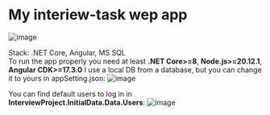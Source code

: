 # My interiew-task wep app 

![image](https://github.com/Z1pakk/InterviewProject/assets/29784457/2276bffa-bd1d-4000-b5f3-b538a9606103)

Stack: .NET Core, Angular, MS SQL<br />
To run the app properly you need at least **.NET Core>=8**, **Node.js>=20.12.1**, **Angular CDK>=17.3.0**
I use a local DB from a database, but you can change it to yours in appSetting.json:
![image](https://github.com/Z1pakk/InterviewProject/assets/29784457/7557e2ca-2f1d-4666-9b26-952a0578ef02)

You can find default users to log in in **InterviewProject.InitialData.Data.Users**:
![image](https://github.com/Z1pakk/InterviewProject/assets/29784457/6960513f-1238-45dc-8804-252e5d28152d)

